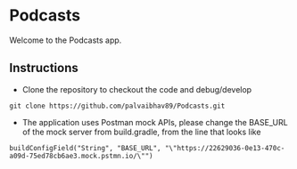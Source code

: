 # Podcasts

Welcome to the Podcasts app.


## Instructions

- Clone the repository to checkout the code and debug/develop

`git clone https://github.com/palvaibhav89/Podcasts.git`

- The application uses Postman mock APIs, please change the BASE_URL of the mock server from build.gradle, from the line that looks like


```
buildConfigField("String", "BASE_URL", "\"https://22629036-0e13-470c-a09d-75ed78cb6ae3.mock.pstmn.io/\"")
```